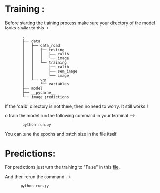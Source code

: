 # Training :

Before starting the training process make sure your directory of the model looks similar to this ->

            .
            ├── data
            │   ├── data_road
            │   │   ├── testing
            │   │   │   ├── calib
            │   │   │   └── image
            │   │   └── training
            │   │       ├── calib
            │   │       ├── sem_image
            │   │       └── image
            │   └── vgg
            │       └── variables
            ├── model
            ├── __pycache__
            └── image_predictions
          
If the 'calib' directory is not there, then no need to worry. It still works !

o train the model run the following command in your terminal -->

            python run.py

You can tune the epochs and batch size in the file itself.

# Predictions:
For predictions just turn the training to "False" in this <a href="https://github.com/AYUSH-ISHAN/Road_Segmentation/blob/main/FCN/run.py#:~:text=if%20__name__%20%3D%3D%20%27__main__%27%3A-,training_flag,-%3D%20True%20%20%20%23%20True%3A%20train">file</a>.

And then rerun the command -->

           python run.py
